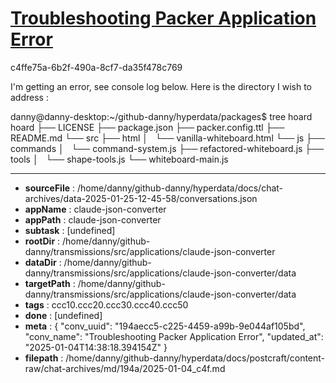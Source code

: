# [Troubleshooting Packer Application Error](https://claude.ai/chat/194aecc5-c225-4459-a99b-9e044af105bd)

c4ffe75a-6b2f-490a-8cf7-da35f478c769

I'm getting an error, see console log below. Here is the directory I wish to address :

danny@danny-desktop:~/github-danny/hyperdata/packages$ tree hoard
hoard
├── LICENSE
├── package.json
├── packer.config.ttl
├── README.md
└── src
    ├── html
    │   └── vanilla-whiteboard.html
    └── js
        ├── commands
        │   └── command-system.js
        ├── refactored-whiteboard.js
        ├── tools
        │   └── shape-tools.js
        └── whiteboard-main.js

---

* **sourceFile** : /home/danny/github-danny/hyperdata/docs/chat-archives/data-2025-01-25-12-45-58/conversations.json
* **appName** : claude-json-converter
* **appPath** : claude-json-converter
* **subtask** : [undefined]
* **rootDir** : /home/danny/github-danny/transmissions/src/applications/claude-json-converter
* **dataDir** : /home/danny/github-danny/transmissions/src/applications/claude-json-converter/data
* **targetPath** : /home/danny/github-danny/transmissions/src/applications/claude-json-converter/data
* **tags** : ccc10.ccc20.ccc30.ccc40.ccc50
* **done** : [undefined]
* **meta** : {
  "conv_uuid": "194aecc5-c225-4459-a99b-9e044af105bd",
  "conv_name": "Troubleshooting Packer Application Error",
  "updated_at": "2025-01-04T14:38:18.394154Z"
}
* **filepath** : /home/danny/github-danny/hyperdata/docs/postcraft/content-raw/chat-archives/md/194a/2025-01-04_c4f.md